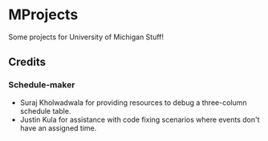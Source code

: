 # MProjects
Some projects for University of Michigan Stuff!

## Credits
### Schedule-maker
  - Suraj Kholwadwala for providing resources to debug a three-column schedule table.
  - Justin Kula for assistance with code fixing scenarios where events don't have an assigned time.
